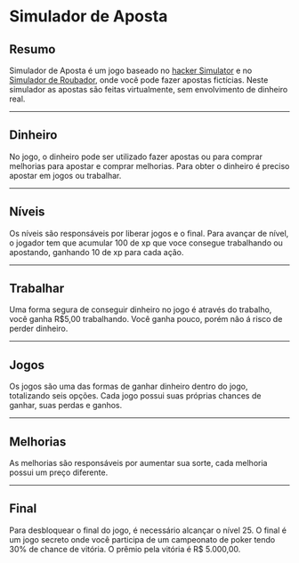 # Simulador de Aposta

## Resumo

Simulador de Aposta é um jogo baseado no [hacker Simulator](https://www.youtube.com/watch?v=TOoECR7O5l0) e no [Simulador de Roubador](https://gamejolt.com/games/simulador-de-roubador/69256), onde você pode fazer apostas fictícias. Neste simulador as apostas são feitas virtualmente, sem envolvimento de dinheiro real.

---

## Dinheiro

No jogo, o dinheiro pode ser utilizado fazer apostas ou para comprar melhorias para apostar e comprar melhorias. Para obter o dinheiro é preciso apostar em jogos ou trabalhar.

---

## Níveis

Os níveis são responsáveis por liberar jogos e o final. Para avançar de nível, o jogador tem que acumular 100 de xp que voce consegue trabalhando ou apostando, ganhando 10 de xp para cada ação.

---

## Trabalhar

Uma forma segura de conseguir dinheiro no jogo é através do trabalho, você ganha R$5,00 trabalhando. Você ganha pouco, porém não á risco de perder dinheiro.

---

## Jogos

Os jogos são uma das formas de ganhar dinheiro dentro do jogo, totalizando seis opções. Cada jogo possui suas próprias chances de ganhar, suas perdas e ganhos.

---

## Melhorias

As melhorias são responsáveis por aumentar sua sorte, cada melhoria possui um preço diferente.

---

## Final

Para desbloquear o final do jogo, é necessário alcançar o nível 25. O final é um jogo secreto onde você participa de um campeonato de poker tendo 30% de chance de vitória. O prêmio pela vitória é R$ 5.000,00.
